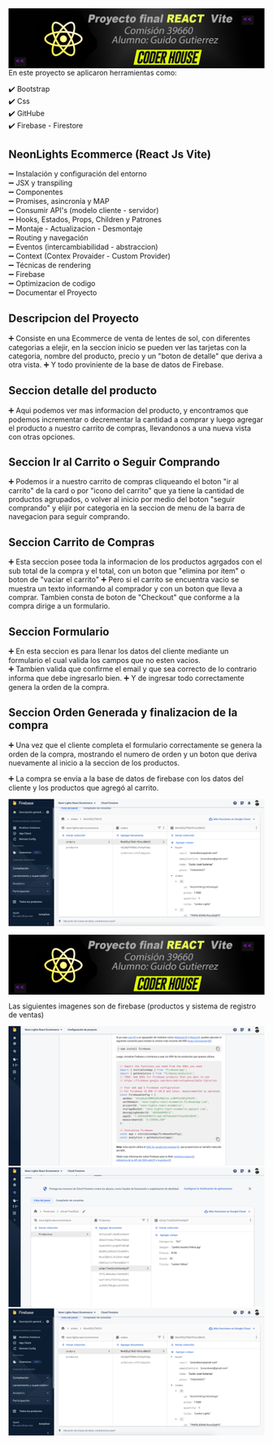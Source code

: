 <img src='./imgReadme/React1.png' align='left'>

<br>


En este proyecto se aplicaron herramientas como:

✔️ Bootstrap <br>
✔️ Css <br>
✔️ GitHube <br>
✔️ Firebase - Firestore <br>

<h2> NeonLights Ecommerce (React Js Vite) </h2>

➖ Instalación y configuración del entorno <br>
➖ JSX y transpiling <br>
➖ Componentes <br>
➖ Promises, asincronía y MAP <br>
➖ Consumir API's (modelo cliente - servidor) <br>
➖ Hooks, Estados, Props, Children y Patrones <br>
➖ Montaje - Actualizacion - Desmontaje <br>
➖ Routing y navegación <br>
➖ Eventos (intercambiabilidad - abstraccion) <br>
➖ Context (Contex Provaider - Custom Provider) <br>
➖ Técnicas de rendering <br>
➖ Firebase <br>
➖ Optimizacion de codigo <br>
➖ Documentar el Proyecto <br>

<h2> Descripcion del Proyecto </h2>

➕ Consiste en una Ecommerce de venta de lentes de sol, con diferentes categorias a elejir,
    en la seccion inicio se pueden ver las tarjetas con la categoria, nombre del producto, precio y un 
"boton de detalle" que deriva a otra vista.
➕ Y todo proviniente de la base de datos de Firebase.

<h2> Seccion detalle del producto </h2>
➕ Aqui podemos ver mas informacion del producto, y encontramos que podemos incrementar o decrementar la 
   cantidad a comprar y luego agregar el producto a nuestro carrito de compras, llevandonos a una nueva vista con otras opciones.
   
 <h2> Seccion Ir al Carrito o Seguir Comprando </h2>

➕ Podemos ir a nuestro carrito de compras cliqueando el boton "ir al carrito" de la card o por "icono del carrito" que ya tiene la cantidad de productos agrupados, o volver al inicio por medio del boton "seguir comprando" y elijir por categoria en la seccion de menu de la barra de navegacion para seguir comprando.

<h2> Seccion Carrito de Compras </h2>
➕ Esta seccion posee toda la informacion de los productos agrgados con el sub total de la compra y el total, con un boton que "elimina por item" o boton de "vaciar el carrito" 
➕ Pero si el carrito se encuentra vacio se muestra un texto informando al comprador y con un boton que lleva a comprar. Tambien consta de  boton de "Checkout" que conforme a la compra dirige a un formulario.

 <h2> Seccion Formulario </h2>
➕ En esta seccion es para llenar los datos del cliente mediante un formulario el cual valida los campos que no esten vacios.
<br>
➕ Tambien valida que confirme el email y que sea correcto de lo contrario informa que debe ingresarlo bien.
➕ Y de ingresar todo correctamente genera la orden de la compra.

<h2> Seccion Orden Generada y finalizacion de la compra</h2>
➕ Una vez que el cliente completa el formulario correctamente se genera la orden de la compra, mostrando el numero de orden y un        boton que deriva nuevamente al inicio a la seccion de los productos. 


➕ La compra se envía a la base de datos de firebase con los datos del cliente y los productos que agregó al carrito. <br>

<img src='./imgReadme/Captura3.png' >

<img src='./imgReadme/React1.png' align='center'><br> 

 



Las siguientes imagenes son de firebase (productos y sistema de registro de ventas)


<img src='./imgReadme/Captura1.png' >
<img src='./imgReadme/Captura2.png' >
<img src='./imgReadme/Captura3.png' >
